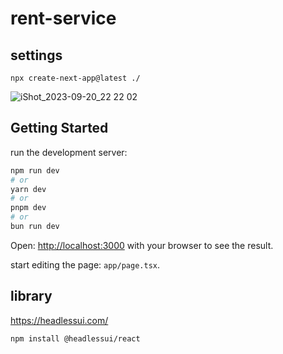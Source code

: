 # rent-service

## settings

```
npx create-next-app@latest ./
```

![iShot_2023-09-20_22 22 02](https://github.com/gayoung106/rent-service/assets/98731537/52c8d3fb-9932-4c34-ac16-b9b6a6cb1881)

## Getting Started

run the development server:

```bash
npm run dev
# or
yarn dev
# or
pnpm dev
# or
bun run dev
```

Open: [http://localhost:3000](http://localhost:3000) with your browser to see the result.

start editing the page: `app/page.tsx`.

## library

https://headlessui.com/

```
npm install @headlessui/react

```
